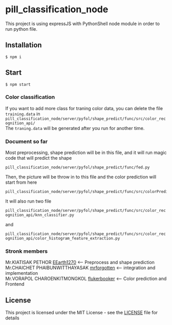 # pill_classification_node
  
  This project is using expressJS with PythonShell node module in order to run python file.
  
## Installation
```
$ npm i
```
## Start
```
$ npm start
```
### Color classification
If you want to add more class for traning color data,
	you can delete the file `training.data` in 
	```
	pill_classification_node/server/pyfol/shape_predict/func/src/color_recognition_api/
	```<br>
The `traning.data` will be generated after you run for another time.

### Document so far

Most preprocessing, shape prediction will be in this file, and it will run magic code that will predict the shape

```
pill_classification_node/server/pyfol/shape_predict/func/fed.py
```
<p>Then, the picture will be throw in to this file and the color prediction will start from here</p>

```
pill_classification_node/server/pyfol/shape_predict/func/src/colorPredictor.py
```
<p>It will also run two file</p>

`pill_classification_node/server/pyfol/shape_predict/func/src/color_recognition_api/knn_classifier.py`<br>

and <br>

`pill_classification_node/server/pyfol/shape_predict/func/src/color_recognition_api/color_histogram_feature_extraction.py`<br>

### Stronk members
Mr.KIATISAK PETHOR [EEarth1270](https://github.com/EEarth1270) <-- Preprocess and shape prediction<br> 
Mr.CHAICHET PHAIBUNWITTHAYASAK [mrforgotten](https://github.com/mrforgotten) <-- integration and implementation<br> 
Mr.VORAPOL CHAROENKITMONGKOL [flukerbooker](https://github.com/flukerbooker) <-- Color prediction and Frontend<br> 
	
## License
This project is licensed under the MIT License - see the [LICENSE](LICENSE) file for details
